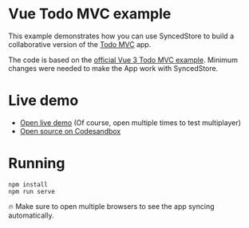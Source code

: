 # Vue Todo MVC example

This example demonstrates how you can use SyncedStore to build a collaborative version of the [Todo MVC](http://todomvc.com) app.

The code is based on the [official Vue 3 Todo MVC example](https://v3.vuejs.org/examples/todomvc.html). Minimum changes were needed to make the App work with SyncedStore.

# Live demo

- [Open live demo](https://78oyq.csb.app/) (Of course, open multiple times to test multiplayer)
- [Open source on Codesandbox](https://codesandbox.io/s/todo-vue-78oyq)

# Running

    npm install
    npm run serve

🔥 Make sure to open multiple browsers to see the app syncing automatically.
